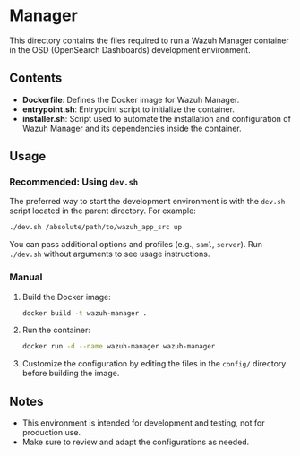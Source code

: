 # Manager

This directory contains the files required to run a Wazuh Manager container in the OSD (OpenSearch Dashboards) development environment.

## Contents

- **Dockerfile**: Defines the Docker image for Wazuh Manager.
- **entrypoint.sh**: Entrypoint script to initialize the container.
- **installer.sh**: Script used to automate the installation and configuration of Wazuh Manager and its dependencies inside the container.

## Usage

### Recommended: Using `dev.sh`

The preferred way to start the development environment is with the `dev.sh` script located in the parent directory. For example:

```bash
./dev.sh /absolute/path/to/wazuh_app_src up
```

You can pass additional options and profiles (e.g., `saml`, `server`). Run `./dev.sh` without arguments to see usage instructions.

### Manual

1. Build the Docker image:

   ```bash
   docker build -t wazuh-manager .
   ```

2. Run the container:

   ```bash
   docker run -d --name wazuh-manager wazuh-manager
   ```

3. Customize the configuration by editing the files in the `config/` directory before building the image.

## Notes

- This environment is intended for development and testing, not for production use.
- Make sure to review and adapt the configurations as needed.
